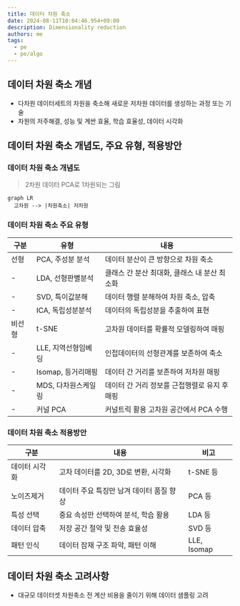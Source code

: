 ```yaml
---
title: 데이터 차원 축소
date: 2024-08-11T10:04:46.954+09:00
description: Dimensionality reduction
authors: me
tags:
  - pe
  - pe/algo 
---
```


## 데이터 차원 축소 개념

- 다차원 데이터세트의 차원을 축소해 새로운 저차원 데이터를 생성하는 과정 또는 기술
- 차원의 저주해결, 성능 및 계싼 효율, 학습 효율성, 데이터 시각화

## 데이터 차원 축소 개념도, 주요 유형, 적용방안

### 데이터 차원 축소 개념도

> 2차원 데이터 PCA로 1차원되는 그림

```mermaid
graph LR
  고차원 --> |차원축소| 저차원
```

### 데이터 차원 축소 주요 유형

| 구분 | 유형 | 내용 |
| --- | --- | --- |
| 선형 | PCA, 주성분 분석 | 데이터 분산이 큰 방향으로 차원 축소 |
| - | LDA, 선형판별분석 | 클래스 간 분산 최대화, 클래스 내 분산 최소화 |
| - | SVD, 특이값분해 | 데이터 행렬 분해하여 차원 축소, 압축 |
| - | ICA, 독립성분분석 | 데이터의 독립성분을 추출하여 표현 |
| 비선형 | t-SNE | 고차원 데이터를 확률적 모델링하여 매핑 |
| - | LLE, 지역선형임베딩 | 인접데이터의 선형관계를 보존하여 축소 |
| - | Isomap, 등거리매핑 | 데이터 간 거리를 보존하여 저차원 매핑 |
| - | MDS, 다차원스케일링 | 데이터 간 거리 정보를 근접행렬로 유지 후 매핑 |
| - | 커널 PCA | 커널트릭 활용 고차원 공간에서 PCA 수행 |

### 데이터 차원 축소 적용방안

| 구분 | 내용 | 비고 |
| --- | --- | --- |
| 데이터 시각화 | 고차 데이터를 2D, 3D로 변환, 시각화 | t-SNE 등 |
| 노이즈제거 | 데이터 주요 특징만 남겨 데이터 품질 향상 | PCA 등 |
| 특성 선택 | 중요 속성만 선택하여 분석, 학습 활용 | LDA 등 |
| 데이터 압축 | 저장 공간 절약 및 전송 효율성 | SVD 등 |
| 패턴 인식 | 데이터 잠재 구조 파악, 패턴 이해 | LLE, Isomap |

## 데이터 차원 축소 고려사항

- 대규모 데이터셋 차원축소 전 계산 비용을 줄이기 위해 데이터 샘플링 고려
